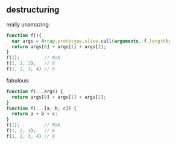 ## destructuring

really unamazing:
```javascript
function f(){
  var args = Array.prototype.slice.call(arguments, f.length);
  return args[0] + args[1] + args[2];
}
f(1);         // NaN
f(1, 2, 3);   // 6
f(1, 2, 3, 4) // 6
```

fabulous:
```javascript
function f(...args) {
  return args[0] + args[1] + args[2];
}
function f(...[a, b, c]) {
  return a + b + c;
}
f(1);         // NaN
f(1, 2, 3);   // 6
f(1, 2, 3, 4) // 6
```
